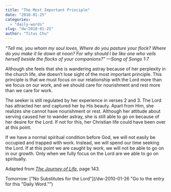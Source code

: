 ```yaml
---
title: "The Most Important Principle"
date: "2010-01-25"
categories: 
  - "daily-words"
slug: "dw-2010-01-25"
author: "Titus Chu"
---
```


_“Tell me, you whom my soul loves, Where do you pasture your flock? Where do you make it lie down at noon? For why should I be like one who veils herself beside the flocks of your companions?” —Song of Songs 1:7_

Although she feels that she is wandering astray because of her perplexity in the church life, she doesn’t lose sight of the most important principle. This principle is that we must focus on our relationship with the Lord more than we focus on our work, and we should care for nourishment and rest more than we care for work.

The seeker is still regulated by her experience in verses 2 and 3. The Lord has attracted her and captured her by His beauty. Apart from Him, she realizes she cannot have nourishment or rest. Although her attitude about serving caused her to wander astray, she is still able to go on because of her desire for the Lord. If not for this, her Christian life could have been over at this point.

If we have a normal spiritual condition before God, we will not easily be occupied and trapped with work. Instead, we will spend our time seeking the Lord. If at this point we are caught by work, we will not be able to go on in our growth. Only when we fully focus on the Lord are we able to go on spiritually.

Adapted from [_The Journey of Life_](/book-journey-of-life "Go to the entry for this book."), page 143.

Tomorrow: ["No Substitutes for the Lord"](/dw-2010-01-26 "Go to the entry for this "Daily Word."")
